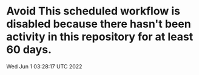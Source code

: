 # Avoid This scheduled workflow is disabled because there hasn't been activity in this repository for at least 60 days.
Wed Jun  1 03:28:17 UTC 2022
